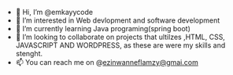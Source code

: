 - 👋 Hi, I’m @emkayycode
- 👀 I’m interested in Web devlopment and software development
- 🌱 I’m currently learning Java programing(spring boot)
- 💞️ I’m looking to collaborate on projects that ultilzes ,HTML, CSS, JAVASCRIPT AND WORDPRESS, as these are were my  skills and stenght.
- 📫 You can reach me on @ezinwanneflamzy@gmai.com

<!---
emkayycode/emkayycode is a ✨ special ✨ repository because its `README.md` (this file) appears on your GitHub profile.
You can click the Preview link to take a look at your changes.
--->
